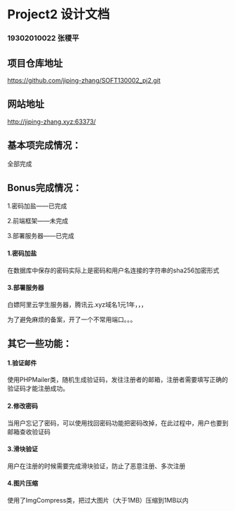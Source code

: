 # Project2 设计文档

### 19302010022 张稷平

## 项目仓库地址

https://github.com/jiping-zhang/SOFT130002_pj2.git

## 网站地址

http://jiping-zhang.xyz:63373/

## 基本项完成情况：

全部完成

## Bonus完成情况：

1.密码加盐——已完成

2.前端框架——未完成

3.部署服务器——已完成

#### 1.密码加盐

在数据库中保存的密码实际上是密码和用户名连接的字符串的sha256加密形式

#### 3.部署服务器

白嫖阿里云学生服务器，腾讯云.xyz域名1元1年，，，

为了避免麻烦的备案，开了一个不常用端口。。。

## 其它一些功能：

#### 1.验证邮件

使用PHPMailer类，随机生成验证码，发往注册者的邮箱，注册者需要填写正确的验证码才能注册成功。

#### 2.修改密码

当用户忘记了密码，可以使用找回密码功能把密码改掉，在此过程中，用户也要到邮箱查收验证码

#### 3.滑块验证

用户在注册的时候需要完成滑块验证，防止了恶意注册、多次注册

#### 4.图片压缩

使用了ImgCompress类，把过大图片（大于1MB）压缩到1MB以内



